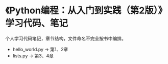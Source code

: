 # 《Python编程：从入门到实践（第2版）》学习代码、笔记

个人学习代码笔记，章节结构，文件命名不完全按书中编排。

- hello_world.py -> 第1、2章
- lists.py -> 第3、4章